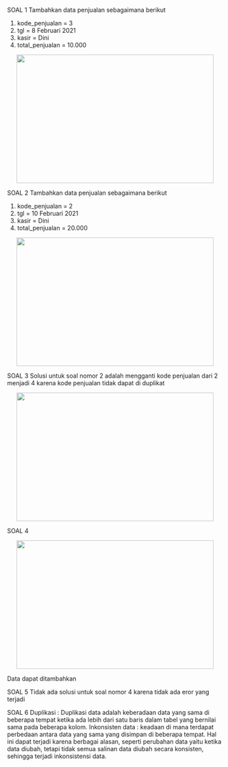 SOAL 1
Tambahkan data penjualan sebagaimana berikut 
1.	kode_penjualan = 3
2.	tgl = 8 Februari 2021
3.	kasir = Dini
4.	total_penjualan = 10.000
<p align="center">
  <img width="460" height="300" src="https://i.imgur.com/y3VqCEG.jpeg">
</p>

SOAL 2
Tambahkan data penjualan sebagaimana berikut 
1.	kode_penjualan = 2
2.	tgl = 10 Februari 2021
3.	kasir = Dini
4.	total_penjualan = 20.000

<p align="center">
  <img width="460" height="300" src="https://i.imgur.com/DQkKsTm.png">
</p>

SOAL 3 
Solusi untuk soal nomor 2 adalah mengganti kode penjualan dari 2 menjadi 4 karena kode penjualan tidak dapat di duplikat
<p align="center">
  <img width="460" height="300" src="https://i.imgur.com/76qmSAh.jpeg">
</p>

SOAL 4
<p align="center">
  <img width="460" height="300" src="https://i.imgur.com/jmjm4Ht.jpeg">
</p>
Data dapat ditambahkan

SOAL 5
Tidak ada solusi untuk soal nomor 4 karena tidak ada eror yang terjadi 

SOAL 6
Duplikasi : Duplikasi data adalah keberadaan data yang sama di beberapa tempat ketika ada lebih dari satu baris dalam tabel yang bernilai sama pada beberapa kolom.
Inkonsisten data : keadaan di mana terdapat perbedaan antara data yang sama yang disimpan di beberapa tempat. Hal ini dapat terjadi karena berbagai alasan, seperti perubahan data yaitu ketika data diubah, tetapi tidak semua salinan data diubah secara konsisten, sehingga terjadi inkonsistensi data.
